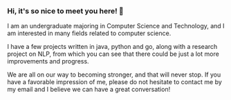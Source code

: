### Hi, it's so nice to meet you here! 👋
I am an undergraduate majoring in Computer Science and Technology, and I am interested in many fields related to computer science.

I have a few projects written in java, python and go, along with a research project on NLP, from which you can see that there could be just a lot more improvements and progress.

We are all on our way to becoming stronger, and that will never stop. If you have a favorable impression of me, please do not hesitate to contact me by my email and I believe we can have a great conversation!
<!--
**EvanTheBoy/EvanTheBoy** is a ✨ _special_ ✨ repository because its `README.md` (this file) appears on your GitHub profile.

Here are some ideas to get you started:

- 🔭 I’m currently working on ...
- 🌱 I’m currently learning ...
- 👯 I’m looking to collaborate on ...
- 🤔 I’m looking for help with ...
- 💬 Ask me about ...
- 📫 How to reach me: ...
- 😄 Pronouns: ...
- ⚡ Fun fact: ...
-->
